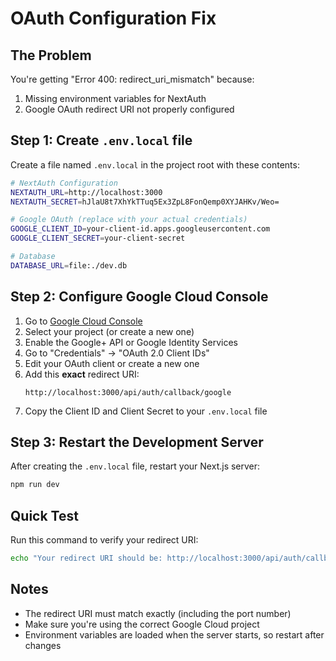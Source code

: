 # OAuth Configuration Fix

## The Problem
You're getting "Error 400: redirect_uri_mismatch" because:
1. Missing environment variables for NextAuth
2. Google OAuth redirect URI not properly configured

## Step 1: Create `.env.local` file
Create a file named `.env.local` in the project root with these contents:

```bash
# NextAuth Configuration
NEXTAUTH_URL=http://localhost:3000
NEXTAUTH_SECRET=hJlaU8t7XhYkTTuq5Ex3ZpL8FonQemp0XYJAHKv/Weo=

# Google OAuth (replace with your actual credentials)
GOOGLE_CLIENT_ID=your-client-id.apps.googleusercontent.com
GOOGLE_CLIENT_SECRET=your-client-secret

# Database
DATABASE_URL=file:./dev.db
```

## Step 2: Configure Google Cloud Console
1. Go to [Google Cloud Console](https://console.cloud.google.com/)
2. Select your project (or create a new one)
3. Enable the Google+ API or Google Identity Services
4. Go to "Credentials" → "OAuth 2.0 Client IDs"
5. Edit your OAuth client or create a new one
6. Add this **exact** redirect URI:
   ```
   http://localhost:3000/api/auth/callback/google
   ```
7. Copy the Client ID and Client Secret to your `.env.local` file

## Step 3: Restart the Development Server
After creating the `.env.local` file, restart your Next.js server:
```bash
npm run dev
```

## Quick Test
Run this command to verify your redirect URI:
```bash
echo "Your redirect URI should be: http://localhost:3000/api/auth/callback/google"
```

## Notes
- The redirect URI must match exactly (including the port number)
- Make sure you're using the correct Google Cloud project
- Environment variables are loaded when the server starts, so restart after changes

